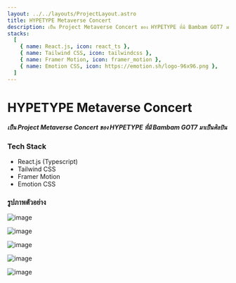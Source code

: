 ```yaml
---
layout: ../../layouts/ProjectLayout.astro
title: HYPETYPE Metaverse Concert
description: เป็น Project Metaverse Concert ของ HYPETYPE ที่มี Bambam GOT7 มาเป็นศิลปิน
stacks:
  [
    { name: React.js, icon: react_ts },
    { name: Tailwind CSS, icon: tailwindcss },
    { name: Framer Motion, icon: framer_motion },
    { name: Emotion CSS, icon: https://emotion.sh/logo-96x96.png },
  ]
---
```


# HYPETYPE Metaverse Concert

##### เป็น Project Metaverse Concert ของ HYPETYPE ที่มี Bambam GOT7 มาเป็นศิลปิน

### Tech Stack

- React.js (Typescript)
- Tailwind CSS
- Framer Motion
- Emotion CSS

### รูปภาพตัวอย่าง

![image](/image/projects/HYPETYPE-Metaverse-Concert/01.png)

![image](/image/projects/HYPETYPE-Metaverse-Concert/02.png)

![image](/image/projects/HYPETYPE-Metaverse-Concert/03.png)

![image](/image/projects/HYPETYPE-Metaverse-Concert/04.png)

![image](/image/projects/HYPETYPE-Metaverse-Concert/05.png)
